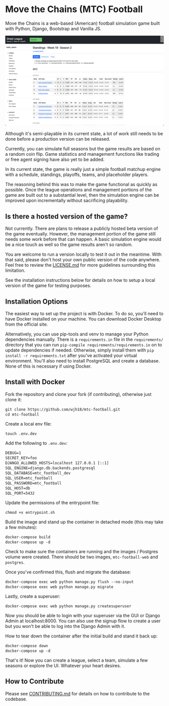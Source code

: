 # Move the Chains (MTC) Football

Move the Chains is a web-based (American) football simulation game built with Python, Django, Bootstrap and Vanilla JS.

![A screenshot of the divisional standings page](screenshots/divisional-standings.png)

Although it's semi-playable in its current state, a lot of work still needs to be done before a production version can be released.

Currently, you can simulate full seasons but the game results are based on a random coin flip. Game statistics and management functions like trading or free agent signing have also yet to be added.

In its current state, the game is really just a simple football matchup engine with a schedule, standings, playoffs, teams, and placeholder players.

The reasoning behind this was to make the game functional as quickly as possible. Once the league operations and management portions of the game are built out to a substantial level, then the simulation engine can be improved upon incrementally without sacrificing playability.

## Is there a hosted version of the game?

Not currently. There are plans to release a publicly hosted beta version of the game eventually. However, the management portion of the game still needs some work before that can happen. A basic simulation engine would be a nice touch as well so the game results aren't so random.

You are welcome to run a version locally to test it out in the meantime. With that said, please don't host your own public version of the code anywhere. Feel free to review the [LICENSE.md](https://github.com/wjh18/mtc-football/blob/master/LICENSE.md) for more guidelines surrounding this limitation.

See the installation instructions below for details on how to setup a local version of the game for testing purposes.

## Installation Options

The easiest way to set up the project is with Docker. To do so, you'll need to have Docker installed on your machine. You can download Docker Desktop from the official site.

Alternatively, you can use pip-tools and venv to manage your Python dependencies manually. There is a `requirements.in` file in the `requirements/` directory that you can run `pip-compile requirements/requirements.in` on to update dependencies if needed. Otherwise, simply install them with `pip install -r requirements.txt` after you've activated your virtual environment. You'll also need to install PostgreSQL and create a database. None of this is necessary if using Docker.

## Install with Docker

Fork the repository and clone your fork (if contributing), otherwise just clone it:

```shell
git clone https://github.com/wjh18/mtc-football.git
cd mtc-football
```

Create a local env file:

```shell
touch .env.dev
```

Add the following to `.env.dev`:

```text
DEBUG=1
SECRET_KEY=foo
DJANGO_ALLOWED_HOSTS=localhost 127.0.0.1 [::1]
SQL_ENGINE=django.db.backends.postgresql
SQL_DATABASE=mtc_football_dev
SQL_USER=mtc_football
SQL_PASSWORD=mtc_football
SQL_HOST=db
SQL_PORT=5432
```

Update the permissions of the entrypoint file:

```shell
chmod +x entrypoint.sh
```

Build the image and stand up the container in detached mode (this may take a few minutes):

```shell
docker-compose build
docker-compose up -d
```

Check to make sure the containers are running and the images / Postgres volume were created. There should be two images, `mtc-football-web` and `postgres`.

Once you've confirmed this, flush and migrate the database:

```shell
docker-compose exec web python manage.py flush --no-input
docker-compose exec web python manage.py migrate
```

Lastly, create a superuser:

```shell
docker-compose exec web python manage.py createsuperuser
```

Now you should be able to login with your superuser via the GUI or Django Admin at localhost:8000. You can also use the signup flow to create a user but you won't be able to log into the Django Admin with it.

How to tear down the container after the initial build and stand it back up:

```shell
docker-compose down
docker-compose up -d
```

That's it! Now you can create a league, select a team, simulate a few seasons or explore the UI. Whatever your heart desires.

## How to Contribute

Please see [CONTRIBUTING.md](https://github.com/wjh18/mtc-football/blob/master/CONTRIBUTING.md) for details on how to contribute to the codebase.
